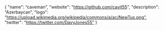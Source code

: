 {
  "name": “caveman”,
  "website": "https://github.com/cavit55",
  "description": “Azerbaycan”,
  "logo": “https://upload.wikimedia.org/wikipedia/commons/a/ac/NewTux.png”,
  "twitter": “https://twitter.com/DavyJones55”
}
